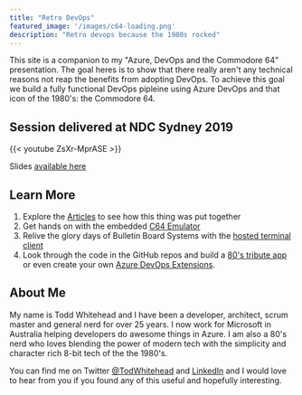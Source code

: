 ```yaml
---
title: "Retro DevOps"
featured_image: '/images/c64-loading.png'
description: "Retro devops because the 1980s rocked"
---
```

This site is a companion to my "Azure, DevOps and the Commodore 64" presentation. The goal heres is to show that there really aren't any technical reasons not reap the benefits from adopting DevOps. To achieve this goal we build a fully functional DevOps pipleine using Azure DevOps and that icon of the 1980's: the Commodore 64.

## Session delivered at NDC Sydney 2019

{{< youtube ZsXr-MprASE >}}

Slides [available here](https://www.slideshare.net/toddwhitehead1/devops-and-the-c64-whats-your-excuse
)

## Learn More

1. Explore the [Articles](/post) to see how this thing was put together
2. Get hands on with the embedded [C64 Emulator](/c64.html)
3. Relive the glory days of Bulletin Board Systems with the [hosted terminal client](/bbsterminal.html)
4. Look through the code in the GitHub repos and build a [80's tribute app](https://github.com/toddwhitehead/retrodevops-helloworld) or even create your own [Azure DevOps Extensions](https://github.com/toddwhitehead/retrodevops-devops-extensions).

## About Me

My name is Todd Whitehead and I have been a developer, architect, scrum master and general nerd for over 25 years. I now work for Microsoft in Australia helping developers do awesome things in Azure. I am also a 80's nerd who loves blending the power of modern tech with the simplicity and character rich 8-bit tech of the the 1980's.

You can find me on Twitter [@TodWhitehead](https://twitter.com/todwhitehead) and [LinkedIn](www.linkedin.com/in/toddwhitehead) and I would love to hear from you if you found any of this useful and hopefully interesting.


